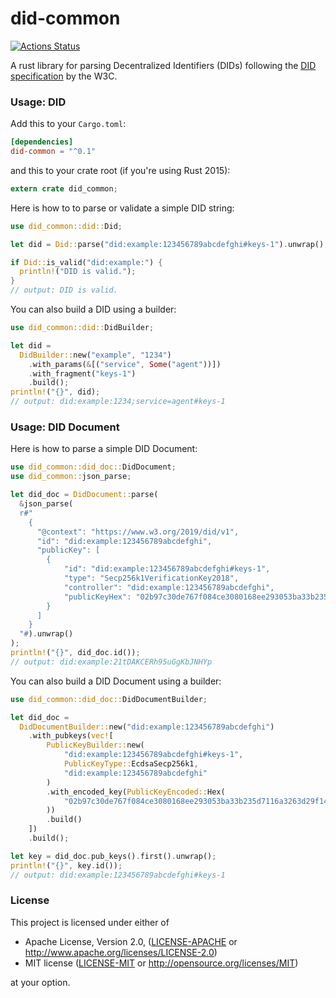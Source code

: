 did-common
==========

[![Actions Status](https://github.com/stiiifff/did-common-rust/workflows/Rust/badge.svg)](https://github.com/stiiifff/did-common-rust/actions)

A rust library for parsing Decentralized Identifiers (DIDs) following
the [DID specification](https://w3c-ccg.github.io/did-spec/) by the W3C.

### Usage: DID

Add this to your `Cargo.toml`:

```toml
[dependencies]
did-common = "^0.1"
```

and this to your crate root (if you're using Rust 2015):

```rust
extern crate did_common;
```

Here is how to to parse or validate a simple DID string:
```rust
use did_common::did::Did;

let did = Did::parse("did:example:123456789abcdefghi#keys-1").unwrap();

if Did::is_valid("did:example:") {
  println!("DID is valid.");
}
// output: DID is valid.
```

You can also build a DID using a builder:
```rust
use did_common::did::DidBuilder;

let did =
  DidBuilder::new("example", "1234")
    .with_params(&[("service", Some("agent"))])
    .with_fragment("keys-1")
    .build();
println!("{}", did);
// output: did:example:1234;service=agent#keys-1
```

### Usage: DID Document

Here is how to parse a simple DID Document:
```rust
use did_common::did_doc::DidDocument;
use did_common::json_parse;

let did_doc = DidDocument::parse(
  &json_parse(
  r#"
    {
      "@context": "https://www.w3.org/2019/did/v1",
      "id": "did:example:123456789abcdefghi",
      "publicKey": [
        {
            "id": "did:example:123456789abcdefghi#keys-1",
            "type": "Secp256k1VerificationKey2018",
            "controller": "did:example:123456789abcdefghi",
            "publicKeyHex": "02b97c30de767f084ce3080168ee293053ba33b235d7116a3263d29f1450936b71"
        }
      ]
    }
  "#).unwrap()
);
println!("{}", did_doc.id());
// output: did:example:21tDAKCERh95uGgKbJNHYp
```

You can also build a DID Document using a builder:
```rust
use did_common::did_doc::DidDocumentBuilder;

let did_doc =
  DidDocumentBuilder::new("did:example:123456789abcdefghi")
    .with_pubkeys(vec![
        PublicKeyBuilder::new(
            "did:example:123456789abcdefghi#keys-1",
            PublicKeyType::EcdsaSecp256k1,
            "did:example:123456789abcdefghi"
        )
        .with_encoded_key(PublicKeyEncoded::Hex(
            "02b97c30de767f084ce3080168ee293053ba33b235d7116a3263d29f1450936b71"
        ))
        .build()
    ])
    .build();

let key = did_doc.pub_keys().first().unwrap();
println!("{}", key.id());
// output: did:example:123456789abcdefghi#keys-1
```

### License

This project is licensed under either of

 * Apache License, Version 2.0, ([LICENSE-APACHE](LICENSE-APACHE) or
   http://www.apache.org/licenses/LICENSE-2.0)
 * MIT license ([LICENSE-MIT](LICENSE-MIT) or
   http://opensource.org/licenses/MIT)

at your option.
